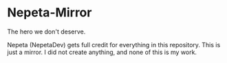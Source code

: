 # Nepeta-Mirror
The hero we don't deserve.


Nepeta (NepetaDev) gets full credit for everything in this repository. This is just a mirror. I did not create anything, and none of this is my work.
